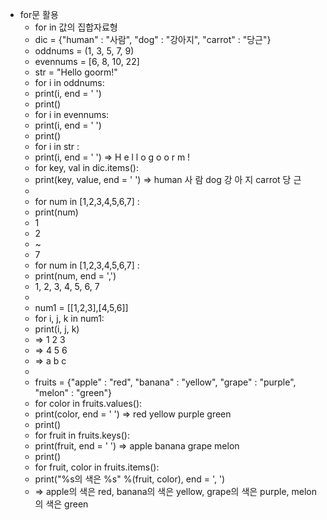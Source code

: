 * for문 활용
  * for in 값의 집합자료형
  * dic = {"human" : "사람", "dog" : "강아지", "carrot" : "당근"}
  * oddnums = (1, 3, 5, 7, 9)
  * evennums = [6, 8, 10, 22]
  * str = "Hello goorm!"
  * for i in oddnums:
  * print(i, end = ' ')
  * print()
  * for i in evennums:
  * print(i, end = ' ')
  * print()
  * for i in str :
  * print(i, end = ' ') => H e l l o g o o r m !
  * for key, val in dic.items():
  * print(key, value, end = ' ') => human 사 람 dog 강 아 지 carrot 당 근
  *  
  * for num in [1,2,3,4,5,6,7] :    
  * print(num)    
  * 1
  * 2
  * ~
  * 7
  * for num in [1,2,3,4,5,6,7] :    
  * print(num, end = ',')
  * 1, 2, 3, 4, 5, 6, 7
  * 
  * num1 = [[1,2,3],[4,5,6]]
  * for i, j, k in num1:
  * print(i, j, k)  
  * => 1 2 3
  * => 4 5 6
  * => a b c
  *  
  * fruits = {"apple" : "red", "banana" : "yellow", "grape" : "purple", "melon" : "green"} 
  * for color in fruits.values():    
  * print(color, end = ' ')  => red yellow purple green
  * print() 
  * for fruit in fruits.keys():  
  * print(fruit, end = ' ')    => apple banana grape melon
  * print() 
  * for fruit, color in fruits.items():    
  * print("%s의 색은 %s" %(fruit, color), end = ', ')
  * => apple의 색은 red, banana의 색은 yellow, grape의 색은 purple, melon의 색은 green





